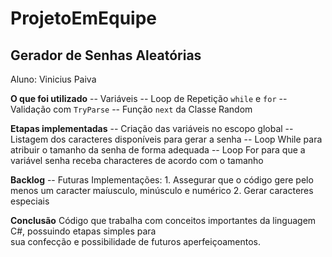 # ProjetoEmEquipe

## Gerador de Senhas Aleatórias
Aluno: Vinicius Paiva

**O que foi utilizado**
-- Variáveis
-- Loop de Repetição ``while`` e ``for``
-- Validação com ``TryParse``
-- Função ``next`` da Classe Random

**Etapas implementadas**
-- Criação das variáveis no escopo global
-- Listagem dos caracteres disponíveis para gerar a senha
-- Loop While para atribuir o tamanho da senha de forma adequada
-- Loop For para que a variável senha receba characteres de acordo com o tamanho

**Backlog**
-- Futuras Implementações:
    1. Assegurar que o código gere pelo menos um caracter maíusculo, minúsculo e numérico
    2. Gerar caracteres especiais

  **Conclusão**
  Código que trabalha com conceitos importantes da linguagem C#, possuindo etapas simples para  
  sua confecção e possibilidade de futuros aperfeiçoamentos.
  
